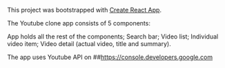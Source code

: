 This project was bootstrapped with [Create React App](https://github.com/facebook/create-react-app).

The Youtube clone app consists of 5 components:

App holds all the rest of the components;
Search bar;
Video list;
Individual video item;
Video detail (actual video, title and summary).

The app uses Youtube API on ##https://console.developers.google.com